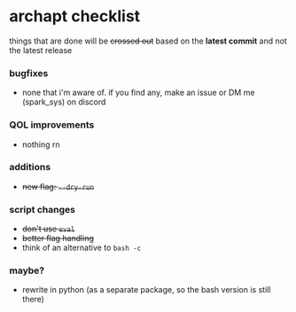 # archapt checklist
things that are done will be ~~crossed out~~ based on the **latest commit** and not the latest release

### bugfixes
- none that i'm aware of. if you find any, make an issue or DM me (spark_sys) on discord

### QOL improvements
- nothing rn

### additions
- ~~new flag: `--dry-run`~~

### script changes
- ~~don't use `eval`~~
- ~~better flag handling~~
- think of an alternative to `bash -c`

### maybe?
- rewrite in python (as a separate package, so the bash version is still there)
